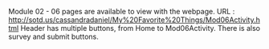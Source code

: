 Module 02 - 06 pages are available to view with the webpage. 
URL : http://sotd.us/cassandradaniel/My%20Favorite%20Things/Mod06Activity.html 
Header has multiple buttons, from Home to Mod06Activity. 
There is also survey and submit buttons. 
